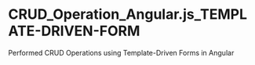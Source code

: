 # CRUD_Operation_Angular.js_TEMPLATE-DRIVEN-FORM
 Performed CRUD Operations using Template-Driven Forms in Angular
